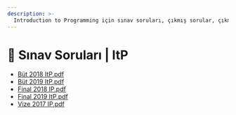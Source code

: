 ```yaml
---
description: >-
  Introduction to Programming için sınav soruları, çıkmış sorular, çıkmışlar veya önceki senelerde çıkan sorular
---
```


# 📃 Sınav Soruları \| ItP

<!--YPackage.YGitbookIntegration-tarafından-otomatik-oluşturulmuştur-->

- [Büt 2018 ItP.pdf](B%C3%BCt%202018%20ItP.pdf)
- [Büt 2019 ItP.pdf](B%C3%BCt%202019%20ItP.pdf)
- [Final 2018 IP.pdf](Final%202018%20IP.pdf)
- [Final 2019 ItP.pdf](Final%202019%20ItP.pdf)
- [Vize 2017 IP.pdf](Vize%202017%20IP.pdf)

<!--YPackage.YGitbookIntegration-tarafından-otomatik-oluşturulmuştur-->

